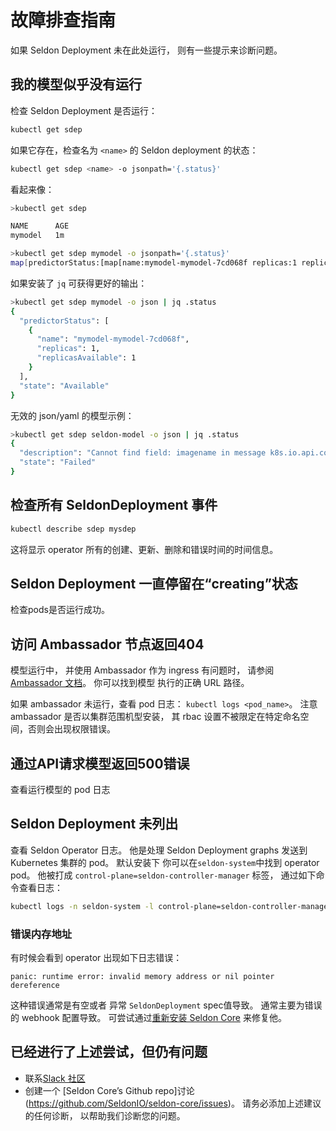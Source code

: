 # 故障排查指南

如果 Seldon Deployment 未在此处运行，
则有一些提示来诊断问题。

## 我的模型似乎没有运行

检查 Seldon Deployment 是否运行：

```bash
kubectl get sdep
```

如果它存在，检查名为 `<name>` 的 Seldon deployment 的状态：

```bash
kubectl get sdep <name> -o jsonpath='{.status}'
```

看起来像：

```bash
>kubectl get sdep

NAME      AGE
mymodel   1m

>kubectl get sdep mymodel -o jsonpath='{.status}'
map[predictorStatus:[map[name:mymodel-mymodel-7cd068f replicas:1 replicasAvailable:1]] state:Available]
```

如果安装了 `jq` 可获得更好的输出：

```bash
>kubectl get sdep mymodel -o json | jq .status
{
  "predictorStatus": [
    {
      "name": "mymodel-mymodel-7cd068f",
      "replicas": 1,
      "replicasAvailable": 1
    }
  ],
  "state": "Available"
}
```

无效的 json/yaml 的模型示例：

```bash
>kubectl get sdep seldon-model -o json | jq .status
{
  "description": "Cannot find field: imagename in message k8s.io.api.core.v1.Container",
  "state": "Failed"
}
```

## 检查所有 SeldonDeployment 事件

```bash
kubectl describe sdep mysdep
```

这将显示 operator 所有的创建、更新、删除和错误时间的时间信息。

## Seldon Deployment 一直停留在“creating”状态

检查pods是否运行成功。

## 访问 Ambassador 节点返回404

模型运行中，
并使用 Ambassador 作为 ingress 有问题时，
请参阅 [Ambassador 文档](https://www.getambassador.io/docs/edge-stack/latest/topics/running/debugging/)。
你可以找到模型
执行的正确 URL 路径。

如果 ambassador 未运行，查看 pod 日志： `kubectl logs <pod_name>`。
注意 ambassador 是否以集群范围机型安装，
其 rbac 设置不被限定在特定命名空间，否则会出现权限错误。

## 通过API请求模型返回500错误

查看运行模型的 pod 日志

## Seldon Deployment 未列出

查看 Seldon Operator 日志。
他是处理 Seldon Deployment graphs 发送到 Kubernetes 集群的 pod。
默认安装下
你可以在`seldon-system`中找到 operator pod。
他被打成 `control-plane=seldon-controller-manager` 标签，
通过如下命令查看日志：

```bash
kubectl logs -n seldon-system -l control-plane=seldon-controller-manager
```

### 错误内存地址

有时候会看到 operator 
出现如下日志错误：

```
panic: runtime error: invalid memory address or nil pointer dereference
```

这种错误通常是有空或者
异常 `SeldonDeployment` spec值导致。
通常主要为错误的 webhook 配置导致。
可尝试通过[重新安装 Seldon Core](./install.md)
来修复他。

## 已经进行了上述尝试，但仍有问题

- 联系[Slack 社区](https://join.slack.com/t/seldondev/shared_invite/enQtMzA2Mzk1Mzg0NjczLTJlNjQ1NTE5Y2MzMWIwMGUzYjNmZGFjZjUxODU5Y2EyMDY0M2U3ZmRiYTBkOTRjMzZhZjA4NjJkNDkxZTA2YmU) 
- 创建一个 [Seldon Core’s Github repo]讨论(https://github.com/SeldonIO/seldon-core/issues)。
  请务必添加上述建议的任何诊断，
  以帮助我们诊断您的问题。